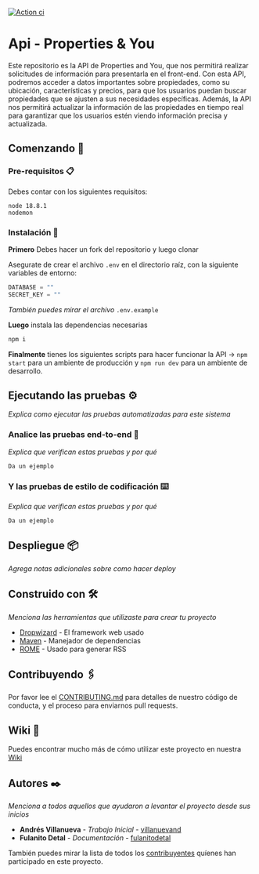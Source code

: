 [![Action ci](https://github.com/SourerDev/api-properties-you/actions/workflows/action_ci.yml/badge.svg)](https://github.com/SourerDev/api-properties-you/actions/workflows/action_ci.yml)

# Api - Properties & You

Este repositorio es la API de Properties and You, que nos permitirá realizar solicitudes de información para presentarla en el front-end. Con esta API, podremos acceder a datos importantes sobre propiedades, como su ubicación, características y precios, para que los usuarios puedan buscar propiedades que se ajusten a sus necesidades específicas. Además, la API nos permitirá actualizar la información de las propiedades en tiempo real para garantizar que los usuarios estén viendo información precisa y actualizada.

## Comenzando 🚀

### Pre-requisitos 📋

Debes contar con los siguientes requisitos:

```text
node 18.8.1
nodemon 
```

### Instalación 🔧

**Primero** Debes hacer un fork del repositorio y luego clonar

Asegurate de crear el archivo ` .env ` en el directorio raíz, con la siguiente variables de entorno:

```javascript
DATABASE = ""
SECRET_KEY = ""
```

*También puedes mirar el archivo* `.env.example`

**Luego** instala las dependencias necesarias

```bash
npm i
```

**Finalmente** tienes los siguientes scripts para hacer funcionar la API → `npm start` para un ambiente de producción y `npm run dev` para un ambiente de desarrollo.

## Ejecutando las pruebas ⚙️

_Explica como ejecutar las pruebas automatizadas para este sistema_

### Analice las pruebas end-to-end 🔩

_Explica que verifican estas pruebas y por qué_

```text
Da un ejemplo
```


### Y las pruebas de estilo de codificación ⌨️

_Explica que verifican estas pruebas y por qué_

```text
Da un ejemplo
```

## Despliegue 📦

_Agrega notas adicionales sobre como hacer deploy_

## Construido con 🛠️

_Menciona las herramientas que utilizaste para crear tu proyecto_

* [Dropwizard](http://www.dropwizard.io/1.0.2/docs/) - El framework web usado
* [Maven](https://maven.apache.org/) - Manejador de dependencias
* [ROME](https://rometools.github.io/rome/) - Usado para generar RSS

## Contribuyendo 🖇️

Por favor lee el [CONTRIBUTING.md](https://gist.github.com/villanuevand/xxxxxx) para detalles de nuestro código de conducta, y el proceso para enviarnos pull requests.

## Wiki 📖

Puedes encontrar mucho más de cómo utilizar este proyecto en nuestra [Wiki](https://github.com/tu/proyecto/wiki)

## Autores ✒️

_Menciona a todos aquellos que ayudaron a levantar el proyecto desde sus inicios_

* **Andrés Villanueva** - *Trabajo Inicial* - [villanuevand](https://github.com/villanuevand)
* **Fulanito Detal** - *Documentación* - [fulanitodetal](#fulanito-de-tal)

También puedes mirar la lista de todos los [contribuyentes](https://github.com/your/project/contributors) quíenes han participado en este proyecto.
